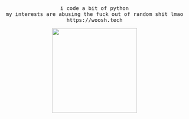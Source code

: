 <pre align="center">
i code a bit of python
my interests are abusing the fuck out of random shit lmao
https://woosh.tech
</pre>

<p align="center">
  
<img height= "230" src="https://lanyard.cnrad.dev/api/150437080286232578?idleMessage=doing%20nothing&animated=true" />

</p>
